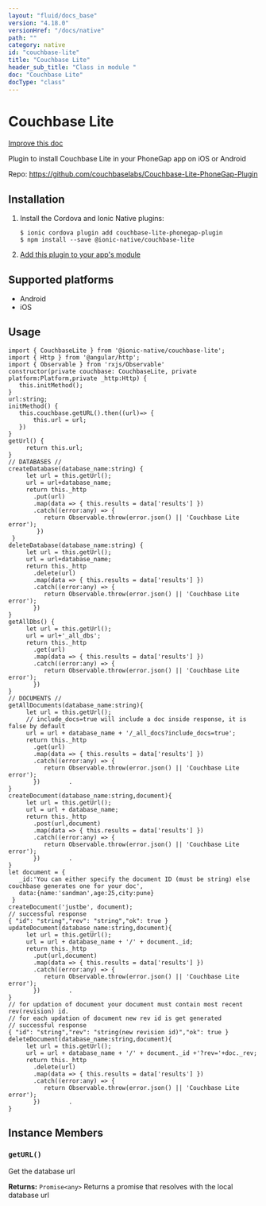 ```yaml
---
layout: "fluid/docs_base"
version: "4.18.0"
versionHref: "/docs/native"
path: ""
category: native
id: "couchbase-lite"
title: "Couchbase Lite"
header_sub_title: "Class in module "
doc: "Couchbase Lite"
docType: "class"
---
```


<h1 class="api-title">Couchbase Lite</h1>

<a class="improve-v2-docs" href="http://github.com/ionic-team/ionic-native/edit/master/src/@ionic-native/plugins/couchbase-lite/index.ts#L1">
  Improve this doc
</a>







<p>Plugin to install Couchbase Lite in your PhoneGap app on iOS or Android</p>


<p>Repo:
  <a href="https://github.com/couchbaselabs/Couchbase-Lite-PhoneGap-Plugin">
    https://github.com/couchbaselabs/Couchbase-Lite-PhoneGap-Plugin
  </a>
</p>


<h2><a class="anchor" name="installation" href="#installation"></a>Installation</h2>
<ol class="installation">
  <li>Install the Cordova and Ionic Native plugins:<br>
    <pre><code class="nohighlight">$ ionic cordova plugin add couchbase-lite-phonegap-plugin
$ npm install --save @ionic-native/couchbase-lite
</code></pre>
  </li>
  <li><a href="https://ionicframework.com/docs/native/#Add_Plugins_to_Your_App_Module">Add this plugin to your app's module</a></li>
</ol>



<h2><a class="anchor" name="platforms" href="#platforms"></a>Supported platforms</h2>
<ul>
  <li>Android</li><li>iOS</li>
</ul>






<h2><a class="anchor" name="usage" href="#usage"></a>Usage</h2>
<pre><code class="lang-typescript">import { CouchbaseLite } from &#39;@ionic-native/couchbase-lite&#39;;
import { Http } from &#39;@angular/http&#39;;
import { Observable } from &#39;rxjs/Observable&#39;
constructor(private couchbase: CouchbaseLite, private platform:Platform,private _http:Http) {
   this.initMethod();
}
url:string;
initMethod() {
   this.couchbase.getURL().then((url)=&gt; {
       this.url = url;
   })
}
getUrl() {
     return this.url;
}
// DATABASES //
createDatabase(database_name:string) {
     let url = this.getUrl();
     url = url+database_name;
     return this._http
       .put(url)
       .map(data =&gt; { this.results = data[&#39;results&#39;] })
       .catch((error:any) =&gt; {
          return Observable.throw(error.json() || &#39;Couchbase Lite error&#39;);
        })
 }
deleteDatabase(database_name:string) {
     let url = this.getUrl();
     url = url+database_name;
     return this._http
       .delete(url)
       .map(data =&gt; { this.results = data[&#39;results&#39;] })
       .catch((error:any) =&gt; {
          return Observable.throw(error.json() || &#39;Couchbase Lite error&#39;);
       })
}
getAllDbs() {
     let url = this.getUrl();
     url = url+&#39;_all_dbs&#39;;
     return this._http
       .get(url)
       .map(data =&gt; { this.results = data[&#39;results&#39;] })
       .catch((error:any) =&gt; {
          return Observable.throw(error.json() || &#39;Couchbase Lite error&#39;);
       })
}
// DOCUMENTS //
getAllDocuments(database_name:string){
     let url = this.getUrl();
     // include_docs=true will include a doc inside response, it is false by default
     url = url + database_name + &#39;/_all_docs?include_docs=true&#39;;
     return this._http
       .get(url)
       .map(data =&gt; { this.results = data[&#39;results&#39;] })
       .catch((error:any) =&gt; {
          return Observable.throw(error.json() || &#39;Couchbase Lite error&#39;);
       })        .
}
createDocument(database_name:string,document){
     let url = this.getUrl();
     url = url + database_name;
     return this._http
       .post(url,document)
       .map(data =&gt; { this.results = data[&#39;results&#39;] })
       .catch((error:any) =&gt; {
          return Observable.throw(error.json() || &#39;Couchbase Lite error&#39;);
       })        .
}
let document = {
   _id:&#39;You can either specify the document ID (must be string) else couchbase generates one for your doc&#39;,
   data:{name:&#39;sandman&#39;,age:25,city:pune}
 }
createDocument(&#39;justbe&#39;, document);
// successful response
{ &quot;id&quot;: &quot;string&quot;,&quot;rev&quot;: &quot;string&quot;,&quot;ok&quot;: true }
updateDocument(database_name:string,document){
     let url = this.getUrl();
     url = url + database_name + &#39;/&#39; + document._id;
     return this._http
       .put(url,document)
       .map(data =&gt; { this.results = data[&#39;results&#39;] })
       .catch((error:any) =&gt; {
          return Observable.throw(error.json() || &#39;Couchbase Lite error&#39;);
       })        .
}
// for updation of document your document must contain most recent rev(revision) id.
// for each updation of document new rev id is get generated
// successful response
{ &quot;id&quot;: &quot;string&quot;,&quot;rev&quot;: &quot;string(new revision id)&quot;,&quot;ok&quot;: true }
deleteDocument(database_name:string,document){
     let url = this.getUrl();
     url = url + database_name + &#39;/&#39; + document._id +&#39;?rev=&#39;+doc._rev;
     return this._http
       .delete(url)
       .map(data =&gt; { this.results = data[&#39;results&#39;] })
       .catch((error:any) =&gt; {
          return Observable.throw(error.json() || &#39;Couchbase Lite error&#39;);
       })        .
}
</code></pre>








<h2><a class="anchor" name="instance-members" href="#instance-members"></a>Instance Members</h2>
<h3><a class="anchor" name="getURL" href="#getURL"></a><code>getURL()</code></h3>




Get the database url


<div class="return-value" markdown="1">
  <i class="icon ion-arrow-return-left"></i>
  <b>Returns:</b> <code>Promise&lt;any&gt;</code> Returns a promise that resolves with the local database url
</div>





